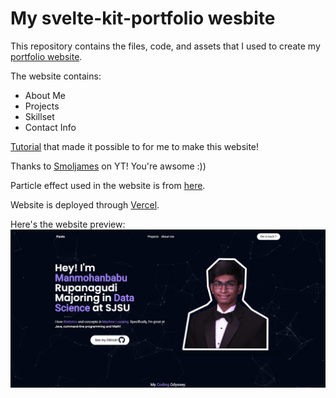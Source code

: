# My svelte-kit-portfolio wesbite
This repository contains the files, code, and assets that I used to create my [portfolio website](https://svelte-kit-portfolio-pandu-0-manmohanbabu-rupanagudis-projects.vercel.app/).

The website contains:
* About Me
* Projects
* Skillset
* Contact Info

[Tutorial](https://www.youtube.com/watch?v=-2UjwQzxvBQ) that made it possible to for me to make this website!

Thanks to [Smoljames](https://www.youtube.com/channel/UCPBK_brqoVQtO-fOWpxQGXw) on YT! You're awsome :))

Particle effect used in the website is from [here](https://vincentgarreau.com/particles.js/).

Website is deployed through [Vercel](https://vercel.com/).

Here's the website preview:  
![Preview](./static/images/preview.png)
